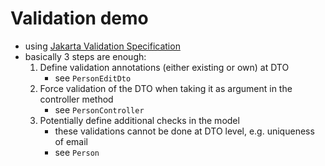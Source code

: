 # Validation demo

- using [Jakarta Validation Specification](https://jakarta.ee/specifications/bean-validation/)
- basically 3 steps are enough:
    1) Define validation annotations (either existing or own) at DTO
        - see `PersonEditDto`
    2) Force validation of the DTO when taking it as argument in the controller method
        - see `PersonController`
    3) Potentially define additional checks in the model
        - these validations cannot be done at DTO level, e.g. uniqueness of email
        - see `Person`